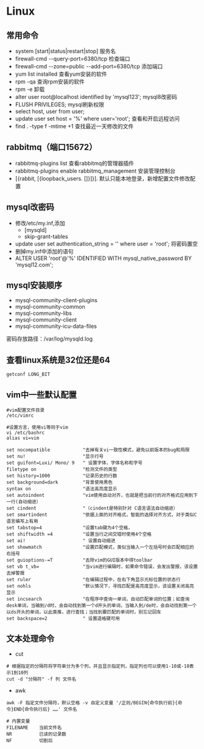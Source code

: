 # Linux

## 常用命令

- system [start|status|restart|stop] 服务名
- firewall-cmd --query-port=6380/tcp                            检查端口
- firewall-cmd --zone=public --add-port=6380/tcp    添加端口
- yum list installed                                                         查看yum安装的软件
- rpm -qa                                                                         查询rpm安装的软件
- rpm -e                                                                         卸载
- alter user root@localhost identified by 'mysql123';   mysql8改密码
- FLUSH PRIVILEGES;                                                        mysql刷新权限
- select host, user from user;
- update user set host = '%' where user='root';            查看和开启远程访问
- find . -type f -mtime +1                                                查找最近一天修改的文件

 

## rabbitmq（端口15672）

- rabbitmq-plugins list  查看rabbitmq的管理器插件
- rabbitmq-plugins enable rabbitmq_management                安装管理控制台
- [{rabbit, [{loopback_users. []}]}].            默认只能本地登录，新增配置文件修改配置

 

## mysql改密码

- 修改/etc/my.inf,添加
  - [mysqld]
  - skip-grant-tables
- update user set authentication_string = '' where user = 'root';    将密码置空
- 删掉my.inf中添加的语句
- ALTER USER 'root'@'%' IDENTIFIED WITH mysql_native_password BY 'mysql12.com';

 

## mysql安装顺序

- mysql-community-client-plugins
- mysql-community-common
- mysql-community-libs
- mysql-community-client
- mysql-community-icu-data-files

密码存放路径：/var/log/mysqld.log







## 查看linux系统是32位还是64

``` shell
getconf LONG_BIT
```



## vim中一些默认配置

``` shell
#vim配置文件目录
/etc/vimrc

#设置方言，使用vi等同于vim
vi /etc/bashrc
alias vi=vim

set nocompatible            "去掉有关vi一致性模式，避免以前版本的bug和局限    
set nu!                     "显示行号
set guifont=Luxi/ Mono/ 9   " 设置字体，字体名称和字号
filetype on                 "检测文件的类型     
set history=1000            "记录历史的行数
set background=dark         "背景使用黑色
syntax on                   "语法高亮度显示
set autoindent              "vim使用自动对齐，也就是把当前行的对齐格式应用到下一行(自动缩进）
set cindent                 "（cindent是特别针对 C语言语法自动缩进）
set smartindent             "依据上面的对齐格式，智能的选择对齐方式，对于类似C语言编写上有用   
set tabstop=4               "设置tab键为4个空格，
set shiftwidth =4           "设置当行之间交错时使用4个空格     
set ai!                     " 设置自动缩进 
set showmatch               "设置匹配模式，类似当输入一个左括号时会匹配相应的右括号      
set guioptions-=T           "去除vim的GUI版本中得toolbar   
set vb t_vb=                "当vim进行编辑时，如果命令错误，会发出警报，该设置去掉警报       
set ruler                   "在编辑过程中，在右下角显示光标位置的状态行     
set nohls                   "默认情况下，寻找匹配是高亮度显示，该设置关闭高亮显示     
set incsearch               "在程序中查询一单词，自动匹配单词的位置；如查询desk单词，当输到/d时，会自动找到第一个d开头的单词，当输入到/de时，会自动找到第一个以ds开头的单词，以此类推，进行查找；当找到要匹配的单词时，别忘记回车 
set backspace=2             " 设置退格键可用
```

## 文本处理命令

- cut

``` shell
# 根据指定的分隔符将字符串分为多个列，并且显示指定列，指定列也可以使用1-10或-10表示1到10列
cut -d "分隔符" -f 列 文件名
```



- awk

``` shell
awk -F 指定文件分隔符，默认空格 -v 自定义变量 '/正则/BEGIN{命令执行前}{命令}END{命令执行后} ……' 文件名

# 内置变量
FILENAME	当前文件名
NR			已读的记录数
NF			切割后
```

